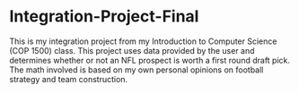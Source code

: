 # Integration-Project-Final
This is my integration project from my Introduction to Computer Science (COP 1500) class. This project uses data provided by the user and determines whether or not an NFL prospect is worth a first round draft pick. The math involved is based on my own personal opinions on football strategy and team construction. 
